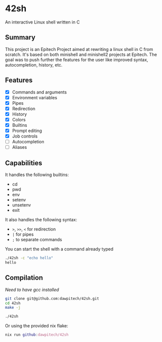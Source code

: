 # 42sh

An interactive Linux shell written in C

## Summary

This project is an Epitech Project aimed at rewriting a linux shell in C
from scratch.
It's based on both minishell and minishell2 projects at Epitech.
The goal was to push further the features for the user like improved syntax,
autocompletion, history, etc.

## Features

- [x] Commands and arguments
- [x] Environment variables
- [x] Pipes
- [x] Redirection
- [x] History
- [x] Colors
- [x] Builtins
- [x] Prompt editing
- [x] Job controls
- [ ] Autocompletion
- [ ] Aliases

## Capabilities

It handles the following builtins:

* cd
* pwd
* env
* setenv
* unsetenv
* exit

It also handles the following syntax:

* `>`, `>>`, `<` for redirection
* `|` for pipes
* `;` to separate commands

You can start the shell with a command already typed

```bash
./42sh -c "echo hello"
hello
```

## Compilation

*Need to have gcc installed*
```bash
git clone git@github.com:dawpitech/42sh.git
cd 42sh
make -j
```
```bash
./42sh
```
Or using the provided nix flake:
```nix
nix run github:dawpitech/42sh
```
